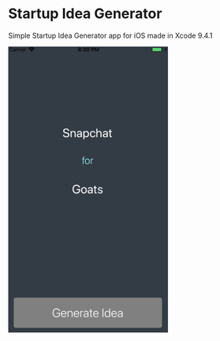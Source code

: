 
# Startup Idea Generator
Simple Startup Idea Generator app for iOS made in Xcode 9.4.1

![alt text](./demo.png "Demo")

